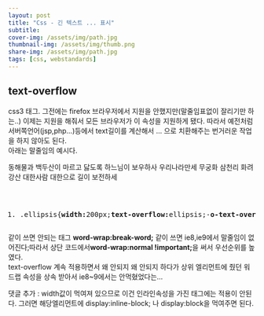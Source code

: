 ```yaml
---
layout: post
title: "Css - 긴 텍스트 ... 표시"
subtitle: 
cover-img: /assets/img/path.jpg
thumbnail-img: /assets/img/thumb.png
share-img: /assets/img/path.jpg
tags: [css, webstandards]
---
```

<div>
    <h2>text-overflow</h2>
    <p>css3 태그. 그전에는 firefox 브라우저에서 지원을 안했지만(말줄임표없이 잘리기만 하는..) 이제는 지원을 해줘서 모든 브라우저가 이 속성을 지원하게 됐다. 따라서 예전처럼 서버쪽언어(jsp,php…)등에서 text길이를 계산해서 … 으로 치환해주는 번거러운 작업을 하지 않아도 된다.<br>아래는 말줄임의 예시다.</p>
    <div class="box">
    <p class="ellipsis">동해물과 백두산이 마르고 닳도록 하느님이 보우하사 우리나라만세 무궁화 삼천리 화려강산 대한사람 대한으로 길이 보전하세</p>
    </div>
    <p><span id="more-75"></span><br>
    </p>
    <pre class="css cH_kip"><ol><li class="odd"><span>.ellipsis{<b class="css">width:</b>200px;<b class="css">text-overflow:</b>ellipsis;-<b class="css">o-text-overflow:</b>ellipsis;<b class="css">overflow:</b>hidden;<b class="css">white-space:</b>nowrap; <strong class="impt2"><b class="css">word-wrap:</b>normal <b class="css_Important">!important</b>;</strong>}</span></li></ol></pre>
    <p>같이 쓰면 안되는 태그 <strong class="impt">word-wrap:break-word;</strong> 같이 쓰면 ie8,ie9에서 말줄임이 없어진다;따라서 상단 코드에서<strong class="impt2">word-wrap:normal !important;</strong>을 써서 우선순위를 높였다.  <br>text-overflow 계속 적용하면서 왜 안되지 왜 안되지 하다가 상위 엘리먼트에 줬던 워드랩 속성을 상속 받아서 ie8~9에서는 안먹혔었다는… </p>
    <p>댓글 추가 : width값이 먹여져 있으므로 이건 인라인속성을 가진 태그에는 적용이 안된다. 그러면 해당엘리먼트에 display:inline-block; 나 display:block을 먹여주면 된다.</p>
</div>